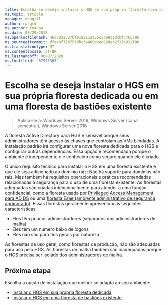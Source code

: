 ```yaml
---
title: Escolha se deseja instalar o HGS em sua própria floresta nova ou em uma floresta de bastiões existente
ms.topic: article
manager: dongill
author: rpsqrd
ms.author: ryanpu
ms.date: 08/29/2018
ms.openlocfilehash: 46dc032527bf918211aa55c5b69c1dcbf4766c86
ms.sourcegitcommit: dfa48f77b751dbc34409aced628eb2f17c912f08
ms.translationtype: MT
ms.contentlocale: pt-BR
ms.lasthandoff: 08/07/2020
ms.locfileid: "87971363"
---
```

# <a name="choose-whether-to-install-hgs-in-its-own-dedicated-forest-or-in-an-existing-bastion-forest"></a>Escolha se deseja instalar o HGS em sua própria floresta dedicada ou em uma floresta de bastiões existente

>Aplica-se a: Windows Server 2019, Windows Server (canal semestral), Windows Server 2016


A floresta Active Directory para HGS é sensível porque seus administradores têm acesso às chaves que controlam as VMs blindadas.
A instalação padrão irá configurar uma nova floresta dedicada para o HGS e configurar outras dependências.
Essa opção é recomendada porque o ambiente é independente e é conhecido como seguro quando ele é criado.

O único requisito técnico para instalar o HGS em uma floresta existente é que ele seja adicionado ao domínio raiz; Não há suporte para domínios não raiz. Mas também há requisitos operacionais e práticas recomendadas relacionadas à segurança para o uso de uma floresta existente.
As florestas adequadas são criadas intencionalmente para atender a uma função confidencial, como a floresta usada por [Privileged Access Management para AD DS](https://docs.microsoft.com/microsoft-identity-manager/pam/privileged-identity-management-for-active-directory-domain-services) ou uma [floresta Esae (ambiente administrativo de segurança aprimorado)](https://technet.microsoft.com/windows-server-docs/security/securing-privileged-access/securing-privileged-access-reference-material#ESAE_BM).
Essas florestas geralmente apresentam as seguintes características:

- Eles têm poucos administradores (separados dos administradores de malha)
- Eles têm um número baixo de logons
- Eles não são para fins gerais por natureza

As florestas de uso geral, como florestas de produção, não são adequadas para uso pelo HGS.
As florestas de malha também são inadequadas porque o HGS precisa ser isolado dos administradores de malha.

## <a name="next-step"></a>Próxima etapa

Escolha a opção de instalação que melhor se adapta ao seu ambiente:

- [Instalar o HGS em sua própria floresta dedicada](guarded-fabric-install-hgs-default.md)
- [Instalar o HGS em uma floresta de bastiões existente](guarded-fabric-install-hgs-in-a-bastion-forest.md)


